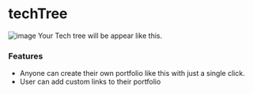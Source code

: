 # techTree
![image](https://github.com/Shubham7350/techTree/assets/90132010/97680338-7a2f-49ee-8143-47d8a6d8d281)
Your Tech tree will be appear like this.
### Features
- Anyone can create their own portfolio like this with just a single click.  
- User can add custom links to their portfolio
